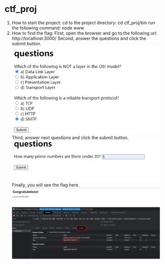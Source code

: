 # ctf_proj
1. How to start the project:
   cd to the project directory: cd ctf_proj/bin
    run the following command: node www
2. How to find the flag:
   First, open the browser and go to the following url: http://localhost:3000/
   Second, answer the questions and click the submit button. 
    ![img_1.png](img_1.png)
   Third, answer next questions and click the submit button. 
    ![img_3.png](img_3.png)
   Finally, you will see the flag here.
    ![img_4.png](img_4.png)
```
